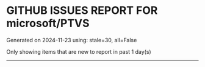 
# GITHUB ISSUES REPORT FOR microsoft/PTVS


Generated on 2024-11-23 using: stale=30, all=False


Only showing items that are new to report in past 1 day(s)


---




















